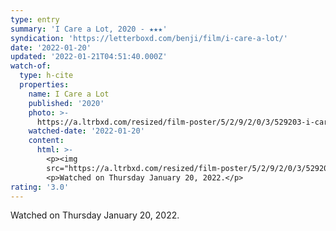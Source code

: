 ```yaml
---
type: entry
summary: 'I Care a Lot, 2020 - ★★★'
syndication: 'https://letterboxd.com/benji/film/i-care-a-lot/'
date: '2022-01-20'
updated: '2022-01-21T04:51:40.000Z'
watch-of:
  type: h-cite
  properties:
    name: I Care a Lot
    published: '2020'
    photo: >-
      https://a.ltrbxd.com/resized/film-poster/5/2/9/2/0/3/529203-i-care-a-lot-0-500-0-750-crop.jpg?k=46ff5b8e19
    watched-date: '2022-01-20'
    content:
      html: >-
        <p><img
        src="https://a.ltrbxd.com/resized/film-poster/5/2/9/2/0/3/529203-i-care-a-lot-0-500-0-750-crop.jpg?k=46ff5b8e19"/></p>
        <p>Watched on Thursday January 20, 2022.</p>
rating: '3.0'
---
```

Watched on Thursday January 20, 2022.
